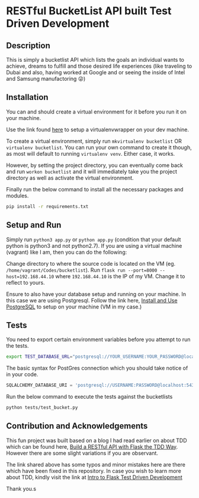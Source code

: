 # RESTful BucketList API built Test Driven Development

## Description
This is simply a bucketlist API which lists the goals an individual wants to achieve, dreams to fulfill and those desired life experiences (like traveling to Dubai and also, having worked at Google and or seeing the inside of Intel and Samsung manufactoring :stuck_out_tongue_winking_eye:)

## Installation
You can and should create a virtual environment for it before you run it on your machine.

Use the link found [here](https://virtualenvwrapper.readthedocs.io/en/latest/) to setup a virtualenvwrapper on your dev machine.

To create a virtual environment, simply run `mkvirtualenv bucketlist` OR `virtualenv bucketlist`. You can run your own command to create it though, as most will default to running `virtualenv venv`. Either case, it works.

However, by setting the project directory, you can eventually come back and run `workon bucketlist` and it will immediately take you the project directory as well as activate the virtual environment.

Finally run the below command to install all the necessary packages and modules. 

```bash
pip install -r requirements.txt
```

## Setup and Run
Simply run `python3 app.py` or `python app.py` (condition that your default python is python3 and not python2.7).
If you are using a virtual machine (vagrant) like I am, then you can do the following:

Change directory to where the source code is located on the VM (eg. `/home/vagrant/Codes/bucketlist`).
Run `flask run --port=8000 --host=192.168.44.10` where `192.168.44.10` is the IP of my VM. Change it to reflect to yours.

Ensure to also have your database setup and running on your machine. In this case we are using Postgresql. Follow the link here, [Install and Use PostgreSQL](https://www.digitalocean.com/community/tutorials/how-to-install-and-use-postgresql-on-ubuntu-18-04) to setup on your machine (VM in my case.)

## Tests
You need to export certain environment variables before you attempt to run the tests.

```bash
export TEST_DATABASE_URL="postgresql://YOUR_USERNAME:YOUR_PASSWORD@localhost/TEST_DB_NAME_HERE"
```

The basic syntax for PostGres connection which you should take notice of in your code.

```python
SQLALCHEMY_DATABASE_URI = 'postgresql://USERNAME:PASSWORD@localhost:5432/DATABASE'
```

Run the below command to execute the tests against the bucketlists

```bash
python tests/test_bucket.py
```

## Contribution and Acknowledgements

This fun project was built based on a blog I had read earlier on about TDD which can be found here, [Build a RESTful API with Flask the TDD Way](https://scotch.io/tutorials/build-a-restful-api-with-flask-the-tdd-way). However there are some slight variations if you are observant.

The link shared above has some typos and minor mistakes here are there which have been fixed in this repository. In case you wish to learn more about TDD, kindly visit the link at [Intro to Flask Test Driven Development](https://github.com/mjhea0/flaskr-tdd)

Thank you.s